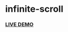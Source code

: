 # infinite-scroll

<h3><a href="https://jonnathanriquelmo.github.io/infinite-scroll/"><strong>LIVE DEMO</strong></a></h3>
